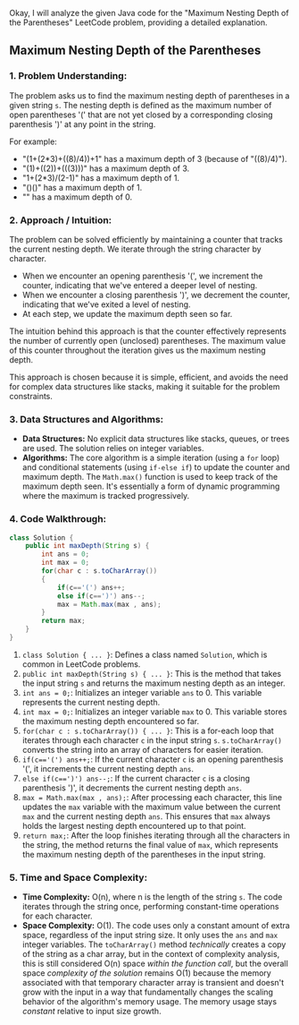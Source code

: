 Okay, I will analyze the given Java code for the "Maximum Nesting Depth of the Parentheses" LeetCode problem, providing a detailed explanation.

## Maximum Nesting Depth of the Parentheses

### 1. Problem Understanding:

The problem asks us to find the maximum nesting depth of parentheses in a given string `s`. The nesting depth is defined as the maximum number of open parentheses '(' that are not yet closed by a corresponding closing parenthesis ')' at any point in the string.

For example:
*   "(1+(2*3)+((8)/4))+1" has a maximum depth of 3 (because of "((8)/4)").
*   "(1)+((2))+(((3)))" has a maximum depth of 3.
*   "1+(2*3)/(2-1)" has a maximum depth of 1.
*   "()()" has a maximum depth of 1.
*   "" has a maximum depth of 0.

### 2. Approach / Intuition:

The problem can be solved efficiently by maintaining a counter that tracks the current nesting depth. We iterate through the string character by character.

*   When we encounter an opening parenthesis '(', we increment the counter, indicating that we've entered a deeper level of nesting.
*   When we encounter a closing parenthesis ')', we decrement the counter, indicating that we've exited a level of nesting.
*   At each step, we update the maximum depth seen so far.

The intuition behind this approach is that the counter effectively represents the number of currently open (unclosed) parentheses. The maximum value of this counter throughout the iteration gives us the maximum nesting depth.

This approach is chosen because it is simple, efficient, and avoids the need for complex data structures like stacks, making it suitable for the problem constraints.

### 3. Data Structures and Algorithms:

*   **Data Structures:** No explicit data structures like stacks, queues, or trees are used.  The solution relies on integer variables.
*   **Algorithms:** The core algorithm is a simple iteration (using a `for` loop) and conditional statements (using `if-else if`) to update the counter and maximum depth. The `Math.max()` function is used to keep track of the maximum depth seen.  It's essentially a form of dynamic programming where the maximum is tracked progressively.

### 4. Code Walkthrough:

```java
class Solution {
    public int maxDepth(String s) {
        int ans = 0;
        int max = 0;
        for(char c : s.toCharArray())
        {
            if(c=='(') ans++;
            else if(c==')') ans--;
            max = Math.max(max , ans);
        }
        return max;
    }
}
```

1.  `class Solution { ... }`: Defines a class named `Solution`, which is common in LeetCode problems.
2.  `public int maxDepth(String s) { ... }`:  This is the method that takes the input string `s` and returns the maximum nesting depth as an integer.
3.  `int ans = 0;`:  Initializes an integer variable `ans` to 0. This variable represents the current nesting depth.
4.  `int max = 0;`: Initializes an integer variable `max` to 0. This variable stores the maximum nesting depth encountered so far.
5.  `for(char c : s.toCharArray()) { ... }`:  This is a for-each loop that iterates through each character `c` in the input string `s`.  `s.toCharArray()` converts the string into an array of characters for easier iteration.
6.  `if(c=='(') ans++;`: If the current character `c` is an opening parenthesis '(', it increments the current nesting depth `ans`.
7.  `else if(c==')') ans--;`:  If the current character `c` is a closing parenthesis ')', it decrements the current nesting depth `ans`.
8.  `max = Math.max(max , ans);`: After processing each character, this line updates the `max` variable with the maximum value between the current `max` and the current nesting depth `ans`. This ensures that `max` always holds the largest nesting depth encountered up to that point.
9.  `return max;`: After the loop finishes iterating through all the characters in the string, the method returns the final value of `max`, which represents the maximum nesting depth of the parentheses in the input string.

### 5. Time and Space Complexity:

*   **Time Complexity:** O(n), where n is the length of the string `s`. The code iterates through the string once, performing constant-time operations for each character.
*   **Space Complexity:** O(1).  The code uses only a constant amount of extra space, regardless of the input string size. It only uses the `ans` and `max` integer variables. The `toCharArray()` method *technically* creates a copy of the string as a char array, but in the context of complexity analysis, this is still considered O(n) space *within the function call*, but the overall space *complexity of the solution* remains O(1) because the memory associated with that temporary character array is transient and doesn't grow with the input in a way that fundamentally changes the scaling behavior of the algorithm's memory usage. The memory usage stays *constant* relative to input size growth.
